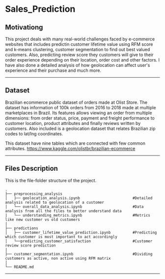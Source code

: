 # Sales_Prediction

## Motivationg
This project deals with many real-world challenges faced by e-commerce websites that includes predictin customer lifetime value using RFM score and k-means clustering, customer segmentation to find out best valued customers. Also, predicting review score they customers will give to their order experience depending on their location, order cost and other factors. I have also done a detailed analysis of how geolocation can affect user's experience and their purchase and much more.

---

## Dataset
Brazilian ecommerce public dataset of orders made at Olist Store. The dataset has information of 100k orders from 2016 to 2018 made at multiple marketplaces in Brazil. Its features allows viewing an order from multiple dimensions: from order status, price, payment and freight performance to customer location, product attributes and finally reviews written by customers. Also included is a geolocation dataset that relates Brazilian zip codes to lat/lng coordinates.

This dataset have nine tables which are connected with few common attributes.
https://www.kaggle.com/olistbr/brazilian-ecommerce

---

## Files Description
This is the file-folder structure of the project.

```
.
├── preprocessing_analysis     
│   ├── geolocation_analysis.ipynb                        #Detailed analysis related to geolocation of a customer
│   └── overall_data_analysis.ipynb                       #Data analysis from all the files to better understand data
|   └── understanding_metrics.ipynb                       #Metrics like new customer vs old customers
|
├── predictions                   
│   ├── customer_lifetime_value_prediction.ipynb          #Predicting which customer is most important to act accordingly  
│   └──predicting_customer_satisfaction                   #Customer review score prediction
|
├── customer_segmentation.ipynb                           #Dividing customers as active, non active using RFM matrix
│           
└── README.md
```
---

